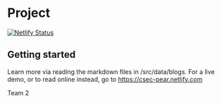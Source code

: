 # Project

[![Netlify Status](https://api.netlify.com/api/v1/badges/48928b73-3a4d-4a44-9a75-fed5d005593f/deploy-status)](https://app.netlify.com/sites/csec-pear/deploys)

## Getting started
Learn more via reading the markdown files in /src/data/blogs. For a live demo, or to read online instead, go to https://csec-pear.netlify.com

Team 2
